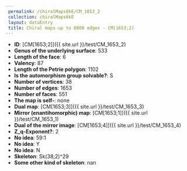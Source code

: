 ```yaml
--- 
 permalink: /chiralMaps6kE/CM_1653_2 
 collection: chiralMaps6kE
 layout: dataEntry
 title: Chiral maps up to 6000 edges - CM[1653;2]
---
```


- **ID**: [CM[1653;2]]({{ site.url }}/test/CM_1653_2)
- **Genus of the underlying surface**: 533
- **Length of the face**: 6
- **Valency**: 87
- **Length of the Petrie polygon**: 1102
- **Is the automorphism group solvable?**: S
- **Number of vertices**: 38
- **Number of edges**: 1653
- **Number of faces**: 551
- **The map is self-**: none
- **Dual map**: [CM[1653;3]]({{ site.url }}/test/CM_1653_3)
- **Mirror (enantihomorphic) map**: [CM[1653;1]]({{ site.url }}/test/CM_1653_1)
- **Dual of the mirror image**: [CM[1653;4]]({{ site.url }}/test/CM_1653_4)
- **Z_q-Exponent?**: 2
- **No idea**:  59:1
- **No idea**: Y
- **No idea**: N
- **Skeleton**: Sk(38;2)^29
- **Some other kind of skeleton**: nan
